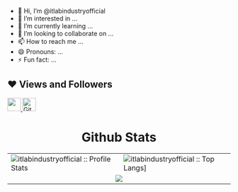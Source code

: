 - 👋 Hi, I’m @itlabindustryofficial
- 👀 I’m interested in ...
- 🌱 I’m currently learning ...
- 💞️ I’m looking to collaborate on ...
- 📫 How to reach me ...
- 😄 Pronouns: ...
- ⚡ Fun fact: ...

## ❤ Views and Followers

<a href="https://github.com/itlabindustryofficial/github-profile-views-counter">
    <img src="https://komarev.com/ghpvc/?username=itlabindustryofficial"  height="30">
</a>
<a href="https://github.com/itlabindustryofficial?tab=followers">
<img src="https://img.shields.io/github/followers/itlabindustryofficial?label=Followers&style=social" alt="GitHub Badge"  height="30"></a><br/>



<!-- github states and trofee -->
<p align="center">
   <table>
   <h1 align="center">Github Stats</h1>
       <tr>
       <td><img alt="itlabindustryofficial :: Profile Stats" src="https://github-readme-stats.vercel.app/api?username=itlabindustryofficial&theme=highcontrast&amp;show_icons=true&amp;count_private=true&amp;hide_border=true" />
       </td>
       <td><img alt="itlabindustryofficial :: Top Langs]" src="https://github-readme-stats.vercel.app/api/top-langs/?username=itlabindustryofficial&langs_count=14&theme=highcontrast&layout=compact"> 
        </td>
     </tr>
     <tr>
        <td colspan="2" align="center"><img  align="center" src="https://github-readme-streak-stats.herokuapp.com?user=itlabindustryofficial&theme=highcontrast&hide_border=true"></td>
     </tr>
   </table>
</p>
